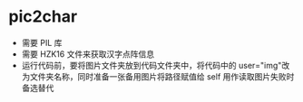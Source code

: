 # pic2char

- 需要 PIL 库
- 需要 HZK16 文件来获取汉字点阵信息
- 运行代码前，要将图片文件夹放到代码文件夹中，将代码中的 user="img"改为文件夹名称，同时准备一张备用图片将路径赋值给 self 用作读取图片失败时备选替代
